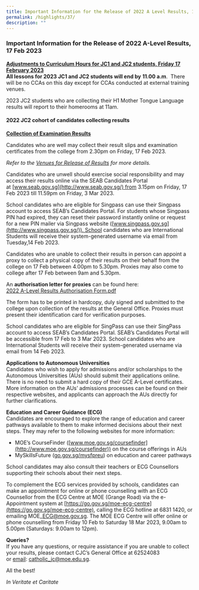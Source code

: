 ```yaml
---
title: Important Information for the Release of 2022 A Level Results, 17 Feb 2023
permalink: /highlights/37/
description: ""
---
```

### **Important Information for the Release of 2022 A-Level Results, 17 Feb 2023**
<b><u>Adjustments to Curriculum Hours for JC1 and JC2 students, Friday 17 February 2023</u></b><br>
**All lessons for 2023 JC1 and JC2 students will end by** **11.00 a.m**.  There will be no CCAs on this day except for CCAs conducted at external training venues. 

2023 JC2 students who are collecting their H1 Mother Tongue Language results will report to their homerooms at 11am.

#### **2022 JC2 cohort of candidates collecting results**
<b><u>Collection of Examination Results</u></b><br>

Candidates who are well may collect their result slips and examination certificates from the college from 2.30pm on Friday, 17 Feb 2023.

_Refer to the [Venues for Release of Results](https://staging.d3g8vdji1y6l0g.amplifyapp.com/highlights/36/) for more details._

Candidates who are unwell should exercise social responsibility and may access their results online via the SEAB Candidates Portal at [www.seab.gov.sg](http://www.seab.gov.sg/) from 3.15pm on Friday, 17 Feb 2023 till 11.59pm on Friday, 3 Mar 2023.

School candidates who are eligible for Singpass can use their Singpass account to access SEAB’s Candidates Portal. For students whose Singpass PIN had expired, they can reset their password instantly online or request for a new PIN mailer via Singpass website ([www.singpass.gov.sg](http://www.singpass.gov.sg/)). School candidates who are International Students will receive their system-generated username via email from Tuesday,14 Feb 2023.

Candidates who are unable to collect their results in person can appoint a proxy to collect a physical copy of their results on their behalf from the college on 17 Feb between 4.00pm to 5.30pm. Proxies may also come to college after 17 Feb between 9am and 5.30pm.

An **authorisation letter for proxies** can be found here:<br>
[2022 A-Level Results Authorisation Form.pdf](/files/2022%20A-Level%20Results%20Authorisation%20Form.pdf)

The form has to be printed in hardcopy, duly signed and submitted to the college upon collection of the results at the General Office. Proxies must present their identification card for verification purposes.

School candidates who are eligible for SingPass can use their SingPass account to access SEAB’s Candidates Portal. SEAB’s Candidates Portal will be accessible from 17 Feb to 3 Mar 2023. School candidates who are International Students will receive their system-generated username via email from 14 Feb 2023.

**Applications to Autonomous Universities**<br>
Candidates who wish to apply for admissions and/or scholarships to the Autonomous Universities (AUs) should submit their applications online. There is no need to submit a hard copy of their GCE A-Level certificates. More information on the AUs’ admissions processes can be found on their respective websites, and applicants can approach the AUs directly for further clarifications.  

**Education and Career Guidance (ECG)**<br>
Candidates are encouraged to explore the range of education and career pathways available to them to make informed decisions about their next steps. They may refer to the following websites for more information:

*   MOE’s CourseFinder ([www.moe.gov.sg/coursefinder](http://www.moe.gov.sg/coursefinder)) on the course offerings in AUs
*   MySkillsFuture ([go.gov.sg/mysfpreu](http://go.gov.sg/mysfpreu)) on education and career pathways

School candidates may also consult their teachers or ECG Counsellors supporting their schools about their next steps. 

To complement the ECG services provided by schools, candidates can make an appointment for online or phone counselling with an ECG Counsellor from the ECG Centre at MOE (Grange Road) via the e-Appointment system at [https://go.gov.sg/moe-ecg-centre](https://go.gov.sg/moe-ecg-centre), calling the ECG hotline at 6831 1420, or emailing MOE\_ECG@moe.gov.sg. The MOE ECG Centre will offer online or phone counselling from Friday 10 Feb to Saturday 18 Mar 2023, 9.00am to 5.00pm (Saturdays: 9.00am to 12pm). 

**Queries?** <br>
If you have any questions, or require assistance if you are unable to collect your results, please contact CJC’s General Office at 62524083 or [email](mailto:catholic_jc@moe.edu.sg): [catholic\_jc@moe.edu.sg](mailto:catholic_jc@moe.edu.sg).

All the best!  

_In Veritate et Caritate_